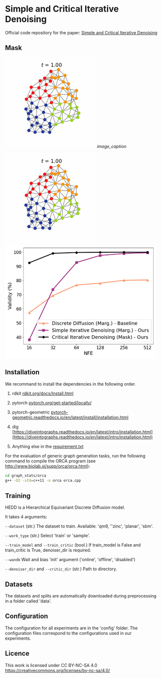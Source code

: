 # Simple and Critical Iterative Denoising

Official code repository for the paper: [Simple and Critical Iterative Denoising](https://arxiv.org/html/2503.21592v1)

## Mask

<p> 
    <img src="misc/graph_sid_mask_bidirection.gif" width="300"> 
    <em>image_caption</em>
</p>

<img src="misc/graph_sid_marginals_bidirection.gif" width="300">

<img src="misc/validity.png" width="500">

## Installation

We recommand to install the dependencies in the following order.

1. rdkit [rdkit.org/docs/Install.html](https://www.rdkit.org/docs/Install.html) 

2. pytorch [pytorch.org/get-started/locally/](https://pytorch.org/get-started/locally/)

3. pytorch-geometric [pytorch-geometric.readthedocs.io/en/latest/install/installation.html](https://pytorch-geometric.readthedocs.io/en/latest/install/installation.html)

4. dig [https://diveintographs.readthedocs.io/en/latest/intro/installation.html](https://diveintographs.readthedocs.io/en/latest/intro/installation.html)

5. Anything else in the [requirement.txt](doc/requirements.txt)


For the evaluation of generic graph generation tasks, run the following command to compile the ORCA program (see http://www.biolab.si/supp/orca/orca.html):

```sh
cd graph_stats/orca 
g++ -O2 -std=c++11 -o orca orca.cpp
```

## Training

HEDD is a Hierarchical Equivariant Discrete Diffusion model.

It takes 4 arguments:

```--dataset``` (str.) The dataset to train. Available: 'qm9, ''zinc', 'planar', 'sbm'.

```--work_type``` (str.) Select 'train' or 'sample'.

```--train_model``` and ```--train_critic``` (bool.) If train_model is False and train_critic is True, 
denoiser_dir is required. 

```--wandb``` Wait and bias 'init' argument ('online', 'offline', 'disabled')

```--denoiser_dir``` and ```--critic_dir``` (str.) Path to directory. 


## Datasets

The datasets and splits are automatically downloaded during preprocessing in a folder called 'data'.

## Configuration

The configuration for all experiments are in the 'config' folder. 
The configuration files correspond to the configurations used in our experiments. 

## Licence

 This work is licensed under CC BY-NC-SA 4.0 
 https://creativecommons.org/licenses/by-nc-sa/4.0/

